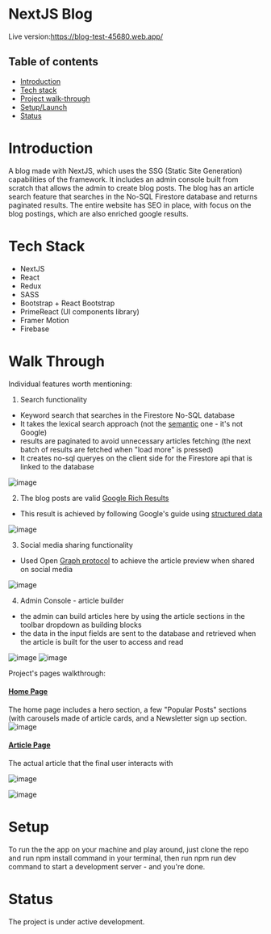 # NextJS Blog

Live version:https://blog-test-45680.web.app/


## Table of contents
- [Introduction](#introduction)
- [Tech stack](#tech-stack)
- [Project walk-through](#walk-through)
- [Setup/Launch](#setup)
- [Status](#status)

# Introduction
A blog made with NextJS, which uses the SSG (Static Site Generation) capabilities of the framework. It includes an 
admin console built from scratch that allows the admin to create blog posts. The blog has an article search feature that 
searches in the No-SQL Firestore database and returns paginated results. The entire website has SEO in place, with focus on 
the blog postings, which are also enriched google results.

# Tech Stack

- NextJS
- React
- Redux
- SASS
- Bootstrap + React Bootstrap
- PrimeReact (UI components library)
- Framer Motion
- Firebase

# Walk Through

Individual features worth mentioning:
 1. Search functionality
  - Keyword search that searches in the Firestore No-SQL database
  - It takes the lexical search approach (not the [semantic](https://en.wikipedia.org/wiki/Semantic_search) one - it's not Google)
  - results are paginated to avoid unnecessary articles fetching (the next batch of results are fetched when "load more" is pressed)
  - It creates no-sql queryes on the client side for the Firestore api that is linked to the database
  
![image](https://github.com/webBasedBob/blog/assets/95532233/a7e0fdd1-bde7-42eb-8c2e-b4ed08476a24)

2. The blog posts are valid [Google Rich Results](https://developers.google.com/search/docs/appearance/structured-data/search-gallery)
- This result is achieved by following Google's guide using [structured data](https://developers.google.com/search/docs/appearance/structured-data/search-gallery)

![image](https://github.com/webBasedBob/blog/assets/95532233/57dc892d-c2e1-4ffc-952c-07f24d695c8d)

3. Social media sharing functionality
- Used Open [Graph protocol](https://ogp.me/) to achieve the article preview when shared on social media

![image](https://github.com/webBasedBob/blog/assets/95532233/7717d70d-f3a1-404e-b5eb-adcdd11791a2)

4. Admin Console - article builder
- the admin can build articles here by using the article sections in the toolbar dropdown as building blocks
- the data in the input fields are sent to the database and retrieved when the article is built for the user to access and read

![image](https://github.com/webBasedBob/blog/assets/95532233/5937b9aa-4367-4c2a-b18f-23f4ce4fd2b5)
![image](https://github.com/webBasedBob/blog/assets/95532233/e61129a3-c4b2-4fe3-86a8-bbe67eb43b11)


Project's pages walkthrough:

#### [Home Page](https://blog-test-45680.web.app/)

The home page includes a hero section, a few "Popular Posts" sections (with carousels made of article cards, and a Newsletter sign up section.
![image](https://github.com/webBasedBob/blog/assets/95532233/d8083b19-9fb0-49ce-9bbb-f8e00ef5db25)

  
#### [Article Page]([https://react-course-proje.web.app/food](http://localhost:3000/article/how-to-prepare-for-a-job-interview-part-2/))

 The actual article that the final user interacts with
  
![image](https://github.com/webBasedBob/blog/assets/95532233/f0eefa1d-0b1a-4264-ba2c-71e54d461281)
  
![image](https://github.com/webBasedBob/blog/assets/95532233/48f2832f-85c3-4b32-aadc-b5e6dd835632)


# Setup

To run the the app on your machine and play around, just clone the repo and run npm install command in your terminal, then run npm run dev command to start a development server - and you're done.

# Status

The project is under active development.


